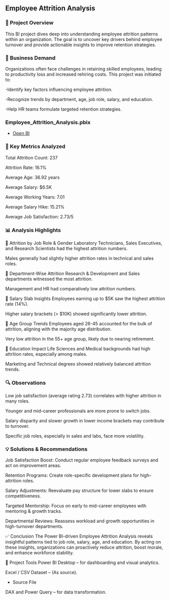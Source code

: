## Employee Attrition Analysis

### 🧩 Project Overview
This BI project dives deep into understanding employee attrition patterns within an organization. The goal is to uncover key drivers behind employee turnover and provide actionable insights to improve retention strategies.

### 🏢 Business Demand
Organizations often face challenges in retaining skilled employees, leading to productivity loss and increased rehiring costs. This project was initiated to:

-Identify key factors influencing employee attrition.

-Recognize trends by department, age, job role, salary, and education.

-Help HR teams formulate targeted retention strategies.

### Employee_Attrition_Analysis.pbix
- <a href = "https://github.com/RudraNSamal2000/Power-Bi/blob/main/Employee%20Attrition%20Analysis.pbix" > Open BI </a>

### 📌 Key Metrics Analyzed
Total Attrition Count: 237

Attrition Rate: 16.1%

Average Age: 36.92 years

Average Salary: $6.5K

Average Working Years: 7.01

Average Salary Hike: 15.21%

Average Job Satisfaction: 2.73/5

### 📊 Analysis Highlights
🔹 Attrition by Job Role & Gender
Laboratory Technicians, Sales Executives, and Research Scientists had the highest attrition numbers.

Males generally had slightly higher attrition rates in technical and sales roles.

🔹 Department-Wise Attrition
Research & Development and Sales departments witnessed the most attrition.

Management and HR had comparatively low attrition numbers.

🔹 Salary Slab Insights
Employees earning up to $5K saw the highest attrition rate (14%).

Higher salary brackets (> $10K) showed significantly lower attrition.

🔹 Age Group Trends
Employees aged 26-45 accounted for the bulk of attrition, aligning with the majority age distribution.

Very low attrition in the 55+ age group, likely due to nearing retirement.

🔹 Education Impact
Life Sciences and Medical backgrounds had high attrition rates, especially among males.

Marketing and Technical degrees showed relatively balanced attrition trends.

### 🔍 Observations
Low job satisfaction (average rating 2.73) correlates with higher attrition in many roles.

Younger and mid-career professionals are more prone to switch jobs.

Salary disparity and slower growth in lower income brackets may contribute to turnover.

Specific job roles, especially in sales and labs, face more volatility.

### 💡 Solutions & Recommendations
Job Satisfaction Boost: Conduct regular employee feedback surveys and act on improvement areas.

Retention Programs: Create role-specific development plans for high-attrition roles.

Salary Adjustments: Reevaluate pay structure for lower slabs to ensure competitiveness.

Targeted Mentorship: Focus on early to mid-career employees with mentoring & growth tracks.

Departmental Reviews: Reassess workload and growth opportunities in high-turnover departments.

✅ Conclusion
The Power BI-driven Employee Attrition Analysis reveals insightful patterns tied to job role, salary, age, and education. By acting on these insights, organizations can proactively reduce attrition, boost morale, and enhance workforce stability.

📁 Project Tools
Power BI Desktop – for dashboarding and visual analytics.

Excel / CSV Dataset – (As source).

- <a herf = "https://github.com/RudraNSamal2000/Power-Bi/blob/main/HR_Analytics.csv" > Source File</a>

DAX and Power Query – for data transformation.

